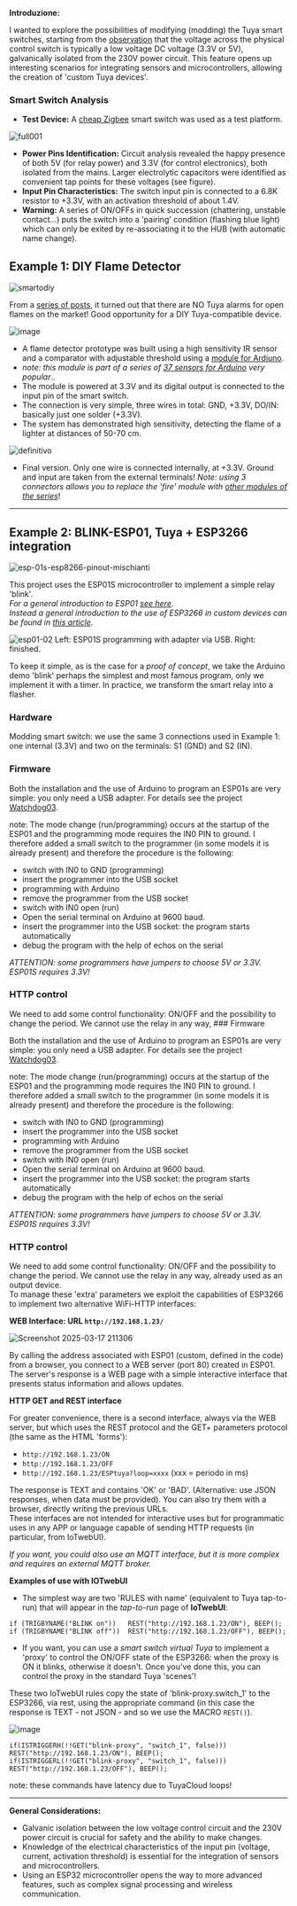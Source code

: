 
**Introduzione:**

I wanted to explore the possibilities of modifying (modding) the Tuya smart switches, starting from the [observation](https://www.facebook.com/groups/tuyaitalia/permalink/1601909300443417/) that the voltage across the physical control switch is typically a low voltage DC voltage (3.3V or 5V), galvanically isolated from the 230V power circuit. This feature opens up interesting scenarios for integrating sensors and microcontrollers, allowing the creation of 'custom Tuya devices'.

### Smart Switch Analysis

* **Test Device:** A [cheap Zigbee](https://it.aliexpress.com/item/1005005875932568.html) smart switch was used as a test platform.

![full001](https://github.com/user-attachments/assets/5526c2b4-8f3b-400d-9d63-45ec7e69cd55)

* **Power Pins Identification:** Circuit analysis revealed the happy presence of both 5V (for relay power) and 3.3V (for control electronics), both isolated from the mains. Larger electrolytic capacitors were identified as convenient tap points for these voltages (see figure).
* **Input Pin Characteristics:** The switch input pin is connected to a 6.8K resistor to +3.3V, with an activation threshold of about 1.4V.
* **Warning:** A series of ON/OFFs in quick succession (chattering, unstable contact...) puts the switch into a 'pairing' condition (flashing blue light) which can only be exited by re-associating it to the HUB (with automatic name change).
 
## Example 1: DIY Flame Detector

![smartodiy](https://github.com/user-attachments/assets/aa2f31be-f7fe-4c35-86f4-c6d47d3bf05e)

From a [series of posts](https://www.facebook.com/groups/tuyaitalia/permalink/1543046892996325/), it turned out that there are NO Tuya alarms for open flames on the market! Good opportunity for a DIY Tuya-compatible device.

![image](https://github.com/user-attachments/assets/bfd57a5a-3507-4ab2-805d-2bc537dfc0cd)

 * A flame detector prototype was built using a high sensitivity IR sensor and a comparator with adjustable threshold using a [module for Ardiuno](https://it.aliexpress.com/item/1005007581633099.html).
 * _note: this module is part of a series of [37 sensors for Arduino](https://it.aliexpress.com/w/wholesale-37-arduino-sensor.html) very popular_..
* The module is powered at 3.3V and its digital output is connected to the input pin of the smart switch.
* The connection is very simple, three wires in total: GND, +3.3V, DO/IN: basically just one solder (+3.3V).
* The system has demonstrated high sensitivity, detecting the flame of a lighter at distances of 50-70 cm.

![definitivo](https://github.com/user-attachments/assets/f4bbe185-4abd-4b20-b782-9afa9a90b78f)

* Final version. Only one wire is connected internally, at +3.3V. Ground and input are taken from the external terminals! _Note: using 3 connectors allows you to replace the 'fire' module with [other modules of the series](https://www.adrirobot.it/37_in_1_sensor_module_board_set_kit_for_arduino/)_!
 
<hr> 

## Example 2: BLINK-ESP01, Tuya + ESP3266 integration

![esp-01s-esp8266-pinout-mischianti](https://github.com/user-attachments/assets/7e756b2f-d20e-42cf-ace9-d15ed1fb66f8)

This project uses the ESP01S microcontroller to implement a simple relay 'blink'. <br>
_For a general introduction to ESP01 [see here](https://www.ariat-tech.it/blog/esp-01-functional-features,pin-configuration,applications-and-relationship-with-esp-01s-and-esp8266.html)_.<br>
_Instead a general introduction to the use of ESP3266 in custom devices can be found in [this article](https://github.com/msillano/tuyaDEAMON-applications/wiki/note-5:-Watchdog-for-IOT#note-esp-01-programming)_.

![esp01-02](https://github.com/user-attachments/assets/ea6eaf65-409b-411d-b6c5-6f81525e3bfc)
Left: ESP01S programming with adapter via USB. Right: finished.

To keep it simple, as is the case for a _proof of concept_, we take the Arduino demo 'blink' perhaps the simplest and most famous program, only we implement it with a timer. In practice, we transform the smart relay into a flasher.

### Hardware

Modding smart switch: we use the same 3 connections used in Example 1: one internal (3.3V) and two on the terminals: S1 (GND) and S2 (IN).

### Firmware

Both the installation and the use of Arduino to program an ESP01s are very simple: you only need a USB adapter. For details see the project [Watchdog03](https://github.com/msillano/tuyaDEAMON-applications/wiki/note-5:-Watchdog-for-IOT#watchdog03-esp01-relay--arduino).

note: The mode change (run/programming) occurs at the startup of the ESP01 and the programming mode requires the IN0 PIN to ground. I therefore added a small switch to the programmer (in some models it is already present) and therefore the procedure is the following:
* switch with IN0 to GND (programming)
* insert the programmer into the USB socket
* programming with Arduino
* remove the programmer from the USB socket
* switch with IN0 open (run)
* Open the serial terminal on Arduino at 9600 baud.
* insert the programmer into the USB socket: the program starts automatically
* debug the program with the help of echos on the serial

_ATTENTION: some programmers have jumpers to choose 5V or 3.3V. ESP01S requires 3.3V!_

### HTTP control
We need to add some control functionality: ON/OFF and the possibility to change the period. We cannot use the relay in any way, ### Firmware

Both the installation and the use of Arduino to program an ESP01s are very simple: you only need a USB adapter. For details see the project [Watchdog03](https://github.com/msillano/tuyaDEAMON-applications/wiki/note-5:-Watchdog-for-IOT#watchdog03-esp01-relay--arduino).

note: The mode change (run/programming) occurs at the startup of the ESP01 and the programming mode requires the IN0 PIN to ground. I therefore added a small switch to the programmer (in some models it is already present) and therefore the procedure is the following:
* switch with IN0 to GND (programming)
* insert the programmer into the USB socket
* programming with Arduino
* remove the programmer from the USB socket
* switch with IN0 open (run)
* Open the serial terminal on Arduino at 9600 baud.
* insert the programmer into the USB socket: the program starts automatically
* debug the program with the help of echos on the serial

_ATTENTION: some programmers have jumpers to choose 5V or 3.3V. ESP01S requires 3.3V!_

### HTTP control
We need to add some control functionality: ON/OFF and the possibility to change the period. We cannot use the relay in any way, already used as an output device.<br>
To manage these 'extra' parameters we exploit the capabilities of ESP3266 to implement two alternative WiFi-HTTP interfaces:

**WEB Interface: URL `http://192.168.1.23/`**

 ![Screenshot 2025-03-17 211306](https://github.com/user-attachments/assets/7a8d1dd8-a853-4e5d-a81a-ba102655fd23)
 
By calling the address associated with ESP01 (custom, defined in the code) from a browser, you connect to a WEB server (port 80) created in ESP01. The server's response is a WEB page with a simple interactive interface that presents status information and allows updates.

**HTTP GET and REST interface**

For greater convenience, there is a second interface, always via the WEB server, but which uses the REST protocol and the GET+ parameters protocol (the same as the HTML 'forms'):

* `http://192.168.1.23/ON`
* `http://192.168.1.23/OFF`
* `http://192.168.1.23/ESPtuya?loop=xxxx` (xxx = periodo in ms)
  
The response is TEXT and contains 'OK' or 'BAD'. (Alternative: use JSON responses, when data must be provided).
You can also try them with a browser, directly writing the previous URLs.<br>
These interfaces are not intended for interactive uses but for programmatic uses in any APP or language capable of sending HTTP requests (in particular, from IoTwebUI).

_If you want, you could also use an MQTT interface, but it is more complex and requires an external MQTT broker._

**Examples of use with IOTwebUI**

* The simplest way are two 'RULES with name' (equivalent to Tuya tap-to-run) that will appear in the _tap-to-run_ page of **IoTwebUI**:
```
if (TRIGBYNAME("BLINK on"))   REST("http://192.168.1.23/ON"), BEEP();
if (TRIGBYNAME("BLINK off"))  REST("http://192.168.1.23/OFF"), BEEP();
```
* If you want, you can use a _smart switch virtual Tuya_ to implement a 'proxy' to control the ON/OFF state of the ESP3266: when the proxy is ON it blinks, otherwise it doesn't. Once you've done this, you can control the proxy in the standard Tuya 'scenes'!

These two IoTwebUI rules copy the state of 'blink-proxy.switch_1' to the ESP3266, via rest, using the appropriate command (in this case the response is TEXT - not JSON - and so we use the MACRO `REST()`).

![image](https://github.com/user-attachments/assets/5de0a999-f4a5-4636-b084-b8167fcea8fa)
```
if(ISTRIGGERH(!!GET("blink-proxy", "switch_1", false))) REST("http://192.168.1.23/ON"), BEEP();
if(ISTRIGGERL(!!GET("blink-proxy", "switch_1", false))) REST("http://192.168.1.23/OFF"), BEEP();
```
note: these commands have latency due to TuyaCloud loops!

<hr>

**General Considerations:**

* Galvanic isolation between the low voltage control circuit and the 230V power circuit is crucial for safety and the ability to make changes.
* Knowledge of the electrical characteristics of the input pin (voltage, current, activation threshold) is essential for the integration of sensors and microcontrollers.
* Using an ESP32 microcontroller opens the way to more advanced features, such as complex signal processing and wireless communication.
